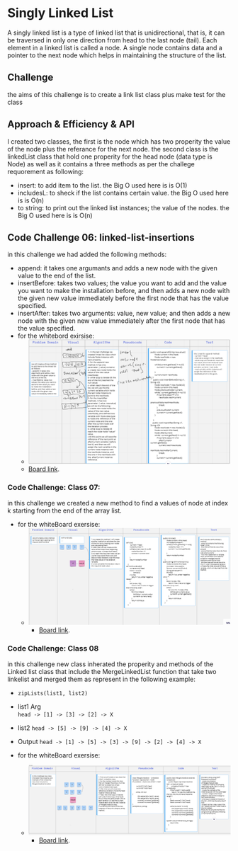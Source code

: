 # Singly Linked List
A singly linked list is a type of linked list that is unidirectional, that is, it can be traversed in only one direction from head to the last node (tail). Each element in a linked list is called a node. A single node contains data and a pointer to the next node which helps in maintaining the structure of the list.
## Challenge
the aims of this challenge is to create a link list class plus make test for the class

## Approach & Efficiency & API
I created two classes, the first is the node which has two properity the value of the node plus the referance for the next node.
the second class is the linkedList class that hold one properity for the head node (data type is Node) as well as it contains a three methods as per the challege requorement as following: 
- insert: to add item to the list. the Big O used here is is O(1)
- includesL: to sheck if the list contains certain value. the Big O used here is is O(n)
- to string: to print out the linked list instances; the value of the nodes. the Big O used here is is O(n)

## Code Challenge 06: linked-list-insertions
in this challenge we had added the following methods: 
- append: it takes one argumants and adds a new node with the given value to the end of the list.
- insertBefore: takes two values; the value you want to add and the value you want to make the installation before, and then adds a new node with the given new value immediately before the first node that has the value specified.
- insertAfter: takes two arguments: value, new value; and then adds a new node with the given new value immediately after the first node that has the value specified.
-  for the whitebord exirsise: 
   - ![photo](codeChallenge-class05.PNG)
    - [Board link](https://miro.com/app/board/o9J_l9Wc_5c=/).
### Code Challenge: Class 07: 
in this challenge we created a new method to find a values of node at index k starting from the end of the array list. 
- for the whiteBoard exersise: 
   - ![photo](codeChallenge-class07.PNG)
      - [Board link](https://miro.com/app/board/o9J_l9Wc_5c=/).
   
### Code Challenge: Class 08
in this challenge new class inherated the properity and methods of the Linked list class that include the MergeLinkedList function that take two linkelist and merged them as represent in the following example:
- `zipLists(list1, list2)`
-  list1	Arg 	
`head -> [1] -> [3] -> [2] -> X`		
- list2
  `head -> [5] -> [9] -> [4] -> X`
- Output
  `head -> [1] -> [5] -> [3] -> [9] -> [2] -> [4] -> X`

- for the whiteBoard exersise:
    - ![photo](codeChallenge-class08.PNG)
        - [Board link](https://miro.com/app/board/o9J_l9Wc_5c=/).